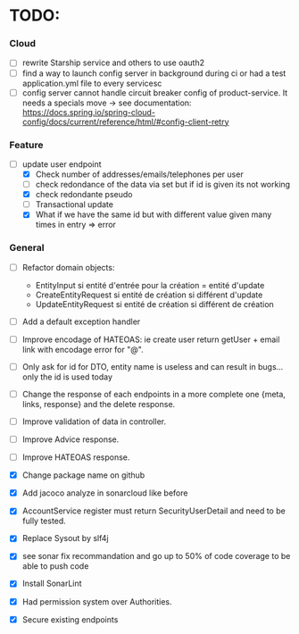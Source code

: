 # TODO:
### Cloud

- [ ] rewrite Starship service and others to use oauth2
- [ ] find a way to launch config server in background during ci or had a test application.yml file to every servicesc
- [ ] config server cannot handle circuit breaker config of product-service. It needs a specials move -> see documentation:
https://docs.spring.io/spring-cloud-config/docs/current/reference/html/#config-client-retry
### Feature

-   [ ] update user endpoint
    -   [x] Check number of addresses/emails/telephones per user
    -   [ ] check redondance of the data via set but if id is given its not working
    -   [x] check redondante pseudo
    -   [ ] Transactional update
    -   [x] What if we have the same id but with different value given many times in entry  => error

### General

-   [ ] Refactor domain objects: 
    -  EntityInput si entité d'entrée pour la création = entité d'update
    -  CreateEntityRequest si entité de création si différent d'update
    -  UpdateEntityRequest si entité de création si différent de création

-   [ ] Add a default exception handler
-   [ ] Improve encodage of HATEOAS: ie create user return getUser + email link with encodage error for "@".
-   [ ] Only ask for id for DTO, entity name is useless and can result in bugs... only the id is used today
-   [ ] Change the response of each endpoints in a more complete one {meta, links, response} and the delete response.
-   [ ] Improve validation of data in controller.
-   [ ] Improve Advice response.
-   [ ] Improve HATEOAS response.
-   [x] Change package name on github
-   [x] Add jacoco analyze in sonarcloud like before
-   [x] AccountService register must return SecurityUserDetail and need to be fully tested.
-   [x] Replace Sysout by slf4j
-   [x] see sonar fix recommandation and go up to 50% of code coverage to be able to push code
-   [x] Install SonarLint
-   [x] Had permission system over Authorities.
-   [x] Secure existing endpoints
